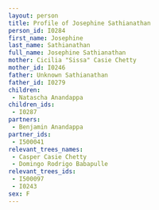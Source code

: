 ```yaml
---
layout: person
title: Profile of Josephine Sathianathan
person_id: I0284
first_name: Josephine
last_name: Sathianathan
full_name: Josephine Sathianathan
mother: Cicilia "Sissa" Casie Chetty
mother_id: I0246
father: Unknown Sathianathan
father_id: I0279
children:
 - Natascha Anandappa
children_ids:
 - I0287
partners:
 - Benjamin Anandappa
partner_ids:
 - I500041
relevant_trees_names:
 - Casper Casie Chetty
 - Domingo Rodrigo Babapulle
relevant_trees_ids:
 - I500097
 - I0243
sex: F
---
```


